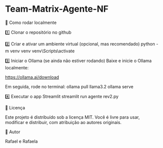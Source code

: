 # Team-Matrix-Agente-NF

🚀 Como rodar localmente

1️⃣ Clonar o repositório no github

2️⃣ Criar e ativar um ambiente virtual (opcional, mas recomendado) python -m venv venv venv\Scripts\activate

3️⃣ Iniciar o Ollama (se ainda não estiver rodando) Baixe e inicie o Ollama localmente:

https://ollama.ai/download

Em seguida, rode no terminal: ollama pull llama3.2 ollama serve

4️⃣ Executar o app Streamlit streamlit run agente rev2.py

📄 Licença

Este projeto é distribuído sob a licença MIT. Você é livre para usar, modificar e distribuir, com atribuição ao autores originais.

🧠 Autor

Rafael e Rafaela
